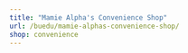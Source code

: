 ```yaml
---
title: "Mamie Alpha's Convenience Shop"
url: /buedu/mamie-alphas-convenience-shop/
shop: convenience
---
```

